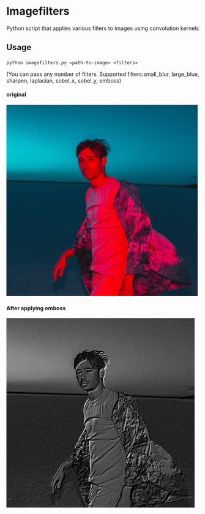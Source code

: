 # Imagefilters
Python script that applies various filters to images using convolution kernels

## Usage
`python imagefilters.py <path-to-image> <filters>`

(You can pass any number of filters. Supported filters:small_blur, large_blue, sharpen, laplacian, sobel_x, sobel_y, emboss)


#### original


![interface](s.jpg)

#### After applying emboss
  

![interface](final.PNG)

